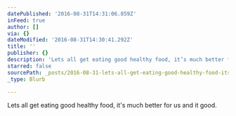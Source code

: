 ```yaml
---
datePublished: '2016-08-31T14:31:06.859Z'
inFeed: true
author: []
via: {}
dateModified: '2016-08-31T14:30:41.292Z'
title: ''
publisher: {}
description: 'Lets all get eating good healthy food, it’s much better for us and it good.'
starred: false
sourcePath: _posts/2016-08-31-lets-all-get-eating-good-healthy-food-its-much-better-for.md
_type: Blurb

---
```

Lets all get eating good healthy food, it's much better for us and it good.